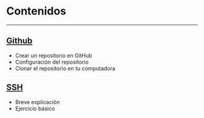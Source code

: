 # Contenidos
---
## [Github](new-repository/new-repository.md)
  -  Crear un repositorio en GitHub
  -  Configuración del repositorio
  -  Clonar el repositorio en tu computadora

## [SSH](ssh/ssh.md)
  -   Breve explicación
  -   Ejercicio básico
